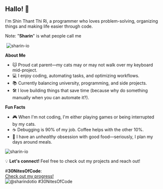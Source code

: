 ## Hallo! 👋  

I'm Shin Thant Thi Ri, a programmer who loves problem-solving, organizing things and making life easier through code.  

Note: "**Sharin**" is what people call me 

<p>&nbsp;<img align="center" src="https://github-readme-stats.vercel.app/api?username=sharin-io&show_icons=true&locale=en" alt="sharin-io" /></p>

**About Me**  
- 🐱 Proud cat parent—my cats may or may not walk over my keyboard mid-project.  
- 💻 I enjoy coding, automating tasks, and optimizing workflows.  
- 📚 Currently balancing university, programming, and side projects.  
- 🛠️ I love building things that save time (because why do something manually when you can automate it?).  

**Fun Facts**  
- 🎮 When I'm not coding, I'm either playing games or being interrupted by my cats.  
- ☕ Debugging is 90% of my job. Coffee helps with the other 10%.  
- 🍣 I have an *unhealthy* obsession with good food—seriously, I plan my days around meals.

<p align="left"> <img src="https://komarev.com/ghpvc/?username=sharin-io&label=Profile%20views&color=0e75b6&style=flat" alt="sharin-io" /> </p>

💡 **Let's connect!** Feel free to check out my projects and reach out!  

#**30NitesOfCode**:              
  [Check out my progress!](https://www.codedex.io/@sharindotio/30-nites-of-code)  
  ![@sharindotio #30NitesOfCode](https://www.codedex.io/api/petStatus?user=sharindotio) 
